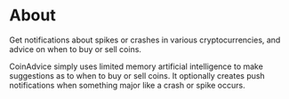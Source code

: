 # About
Get notifications about spikes or crashes in various cryptocurrencies, and advice on when to buy or sell coins.

CoinAdvice simply uses limited memory artificial intelligence to make suggestions as to when to buy or sell coins. It optionally creates push notifications when something major like a crash or spike occurs.
